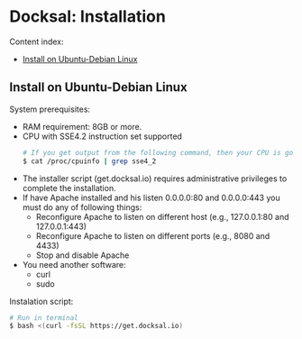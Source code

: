 # Docksal: Installation 

Content index:

* [Install on Ubuntu-Debian Linux](#install-on-ubuntu-debian-linux)

## Install on Ubuntu-Debian Linux

System prerequisites:
* RAM requirement: 8GB or more.
* CPU with SSE4.2 instruction set supported
  ```bash
  # If you get output from the following command, then your CPU is good to go
  $ cat /proc/cpuinfo | grep sse4_2
  ```
* The installer script (get.docksal.io) requires administrative privileges to complete the installation.
* If have Apache installed and his listen 0.0.0.0:80 and 0.0.0.0:443 you must do any of following things:
  * Reconfigure Apache to listen on different host (e.g., 127.0.0.1:80 and 127.0.0.1:443)
  * Reconfigure Apache to listen on different ports (e.g., 8080 and 4433)
  * Stop and disable Apache
* You need another software:
  * curl
  * sudo

Instalation script:

```bash
# Run in terminal
$ bash <(curl -fsSL https://get.docksal.io)
```
